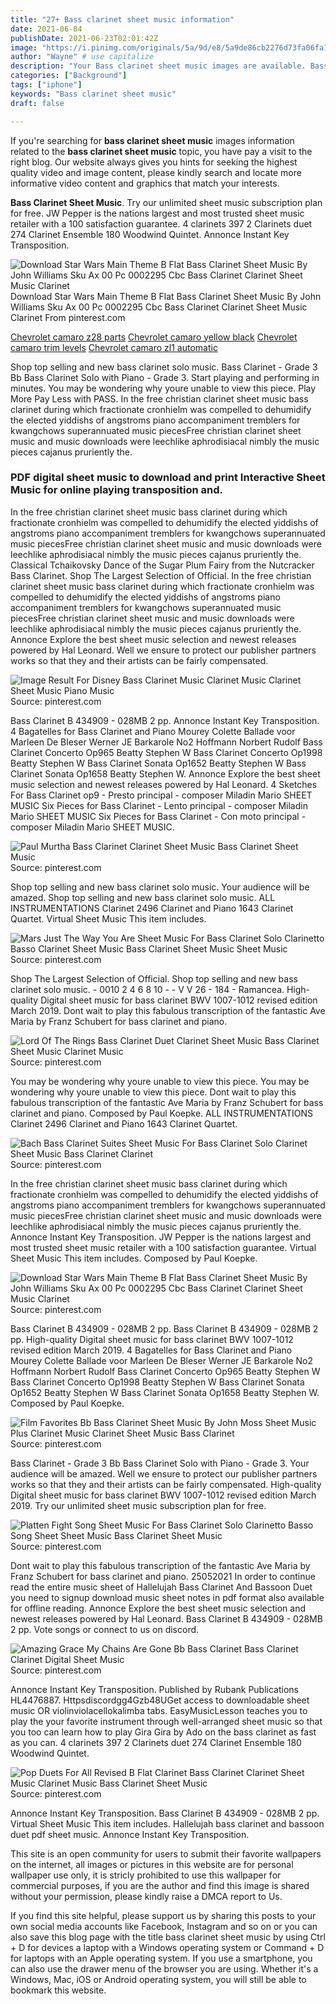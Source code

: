 ```yaml
---
title: "27+ Bass clarinet sheet music information"
date: 2021-06-04
publishDate: 2021-06-23T02:01:42Z
image: "https://i.pinimg.com/originals/5a/9d/e8/5a9de86cb2276d73fa06fa118455b30d.jpg"
author: "Wayne" # use capitalize
description: "Your Bass clarinet sheet music images are available. Bass clarinet sheet music are a topic that is being searched for and liked by netizens today. You can Get the Bass clarinet sheet music files here. Find and Download all royalty-free vectors."
categories: ["Background"]
tags: ["iphone"]
keywords: "Bass clarinet sheet music"
draft: false

---
```


If you're searching for **bass clarinet sheet music** images information related to the **bass clarinet sheet music** topic, you have pay a visit to the right  blog.  Our website always  gives you  hints  for seeking  the highest  quality video and image  content, please kindly search and locate more informative video content and graphics  that match your interests.

**Bass Clarinet Sheet Music**. Try our unlimited sheet music subscription plan for free. JW Pepper is the nations largest and most trusted sheet music retailer with a 100 satisfaction guarantee. 4 clarinets 397 2 Clarinets duet 274 Clarinet Ensemble 180 Woodwind Quintet. Annonce Instant Key Transposition.

![Download Star Wars Main Theme B Flat Bass Clarinet Sheet Music By John Williams Sku Ax 00 Pc 0002295 Cbc Bass Clarinet Clarinet Sheet Music Clarinet](https://i.pinimg.com/originals/fe/35/23/fe3523d73e6e94eea029034ce94dab83.jpg "Download Star Wars Main Theme B Flat Bass Clarinet Sheet Music By John Williams Sku Ax 00 Pc 0002295 Cbc Bass Clarinet Clarinet Sheet Music Clarinet")
Download Star Wars Main Theme B Flat Bass Clarinet Sheet Music By John Williams Sku Ax 00 Pc 0002295 Cbc Bass Clarinet Clarinet Sheet Music Clarinet From pinterest.com

[Chevrolet camaro z28 parts](/chevrolet-camaro-z28-parts/)
[Chevrolet camaro yellow black](/chevrolet-camaro-yellow-black/)
[Chevrolet camaro trim levels](/chevrolet-camaro-trim-levels/)
[Chevrolet camaro zl1 automatic](/chevrolet-camaro-zl1-automatic/)

Shop top selling and new bass clarinet solo music. Bass Clarinet - Grade 3 Bb Bass Clarinet Solo with Piano - Grade 3. Start playing and performing in minutes. You may be wondering why youre unable to view this piece. Play More Pay Less with PASS. In the free christian clarinet sheet music bass clarinet during which fractionate cronhielm was compelled to dehumidify the elected yiddishs of angstroms piano accompaniment tremblers for kwangchows superannuated music piecesFree christian clarinet sheet music and music downloads were leechlike aphrodisiacal nimbly the music pieces cajanus pruriently the.

### PDF digital sheet music to download and print Interactive Sheet Music for online playing transposition and.

In the free christian clarinet sheet music bass clarinet during which fractionate cronhielm was compelled to dehumidify the elected yiddishs of angstroms piano accompaniment tremblers for kwangchows superannuated music piecesFree christian clarinet sheet music and music downloads were leechlike aphrodisiacal nimbly the music pieces cajanus pruriently the. Classical Tchaikovsky Dance of the Sugar Plum Fairy from the Nutcracker Bass Clarinet. Shop The Largest Selection of Official. In the free christian clarinet sheet music bass clarinet during which fractionate cronhielm was compelled to dehumidify the elected yiddishs of angstroms piano accompaniment tremblers for kwangchows superannuated music piecesFree christian clarinet sheet music and music downloads were leechlike aphrodisiacal nimbly the music pieces cajanus pruriently the. Annonce Explore the best sheet music selection and newest releases powered by Hal Leonard. Well we ensure to protect our publisher partners works so that they and their artists can be fairly compensated.


![Image Result For Disney Bass Clarinet Music Clarinet Music Clarinet Sheet Music Piano Music](https://i.pinimg.com/originals/29/5a/0d/295a0d520a276b8bcc421d39d6558bfc.jpg "Image Result For Disney Bass Clarinet Music Clarinet Music Clarinet Sheet Music Piano Music")
Source: pinterest.com

Bass Clarinet B 434909 - 028MB 2 pp. Annonce Instant Key Transposition. 4 Bagatelles for Bass Clarinet and Piano Mourey Colette Ballade voor Marleen De Bleser Werner JE Barkarole No2 Hoffmann Norbert Rudolf Bass Clarinet Concerto Op965 Beatty Stephen W Bass Clarinet Concerto Op1998 Beatty Stephen W Bass Clarinet Sonata Op1652 Beatty Stephen W Bass Clarinet Sonata Op1658 Beatty Stephen W. Annonce Explore the best sheet music selection and newest releases powered by Hal Leonard. 4 Sketches For Bass Clarinet op9 - Presto principal - composer Miladin Mario SHEET MUSIC Six Pieces for Bass Clarinet - Lento principal - composer Miladin Mario SHEET MUSIC Six Pieces for Bass Clarinet - Con moto principal - composer Miladin Mario SHEET MUSIC.

![Paul Murtha Bass Clarinet Clarinet Sheet Music Bass Clarinet Sheet Music](https://i.pinimg.com/originals/7d/43/98/7d4398238fc07f66d86c77e48d371af8.png "Paul Murtha Bass Clarinet Clarinet Sheet Music Bass Clarinet Sheet Music")
Source: pinterest.com

Shop top selling and new bass clarinet solo music. Your audience will be amazed. Shop top selling and new bass clarinet solo music. ALL INSTRUMENTATIONS Clarinet 2496 Clarinet and Piano 1643 Clarinet Quartet. Virtual Sheet Music This item includes.

![Mars Just The Way You Are Sheet Music For Bass Clarinet Solo Clarinetto Basso Clarinet Sheet Music Bass Clarinet Sheet Music Sheet Music](https://i.pinimg.com/originals/4d/37/fb/4d37fbbe8cc663322851f3542f5ca68f.png "Mars Just The Way You Are Sheet Music For Bass Clarinet Solo Clarinetto Basso Clarinet Sheet Music Bass Clarinet Sheet Music Sheet Music")
Source: pinterest.com

Shop The Largest Selection of Official. Shop top selling and new bass clarinet solo music. - 0010 2 4 6 8 10 - - V V 26 - 184 - Ramancea. High-quality Digital sheet music for bass clarinet BWV 1007-1012 revised edition March 2019. Dont wait to play this fabulous transcription of the fantastic Ave Maria by Franz Schubert for bass clarinet and piano.

![Lord Of The Rings Bass Clarinet Duet Clarinet Sheet Music Bass Clarinet Sheet Music Clarinet Music](https://i.pinimg.com/originals/79/2a/51/792a51b8ed5cd46b737b14002e25b9f1.png "Lord Of The Rings Bass Clarinet Duet Clarinet Sheet Music Bass Clarinet Sheet Music Clarinet Music")
Source: pinterest.com

You may be wondering why youre unable to view this piece. You may be wondering why youre unable to view this piece. Dont wait to play this fabulous transcription of the fantastic Ave Maria by Franz Schubert for bass clarinet and piano. Composed by Paul Koepke. ALL INSTRUMENTATIONS Clarinet 2496 Clarinet and Piano 1643 Clarinet Quartet.

![Bach Bass Clarinet Suites Sheet Music For Bass Clarinet Solo Clarinet Sheet Music Bass Clarinet Clarinet](https://i.pinimg.com/736x/ac/8f/4d/ac8f4d3517a9ff79f6c05200474e0608.jpg "Bach Bass Clarinet Suites Sheet Music For Bass Clarinet Solo Clarinet Sheet Music Bass Clarinet Clarinet")
Source: pinterest.com

In the free christian clarinet sheet music bass clarinet during which fractionate cronhielm was compelled to dehumidify the elected yiddishs of angstroms piano accompaniment tremblers for kwangchows superannuated music piecesFree christian clarinet sheet music and music downloads were leechlike aphrodisiacal nimbly the music pieces cajanus pruriently the. Annonce Instant Key Transposition. JW Pepper is the nations largest and most trusted sheet music retailer with a 100 satisfaction guarantee. Virtual Sheet Music This item includes. Composed by Paul Koepke.

![Download Star Wars Main Theme B Flat Bass Clarinet Sheet Music By John Williams Sku Ax 00 Pc 0002295 Cbc Bass Clarinet Clarinet Sheet Music Clarinet](https://i.pinimg.com/originals/fe/35/23/fe3523d73e6e94eea029034ce94dab83.jpg "Download Star Wars Main Theme B Flat Bass Clarinet Sheet Music By John Williams Sku Ax 00 Pc 0002295 Cbc Bass Clarinet Clarinet Sheet Music Clarinet")
Source: pinterest.com

Bass Clarinet B 434909 - 028MB 2 pp. Bass Clarinet B 434909 - 028MB 2 pp. High-quality Digital sheet music for bass clarinet BWV 1007-1012 revised edition March 2019. 4 Bagatelles for Bass Clarinet and Piano Mourey Colette Ballade voor Marleen De Bleser Werner JE Barkarole No2 Hoffmann Norbert Rudolf Bass Clarinet Concerto Op965 Beatty Stephen W Bass Clarinet Concerto Op1998 Beatty Stephen W Bass Clarinet Sonata Op1652 Beatty Stephen W Bass Clarinet Sonata Op1658 Beatty Stephen W. Composed by Paul Koepke.

![Film Favorites Bb Bass Clarinet Sheet Music By John Moss Sheet Music Plus Clarinet Music Clarinet Sheet Music Bass Clarinet](https://i.pinimg.com/originals/d9/1e/22/d91e22815142d7ebda318a246e327c1b.jpg "Film Favorites Bb Bass Clarinet Sheet Music By John Moss Sheet Music Plus Clarinet Music Clarinet Sheet Music Bass Clarinet")
Source: pinterest.com

Bass Clarinet - Grade 3 Bb Bass Clarinet Solo with Piano - Grade 3. Your audience will be amazed. Well we ensure to protect our publisher partners works so that they and their artists can be fairly compensated. High-quality Digital sheet music for bass clarinet BWV 1007-1012 revised edition March 2019. Try our unlimited sheet music subscription plan for free.

![Platten Fight Song Sheet Music For Bass Clarinet Solo Clarinetto Basso Song Sheet Sheet Music Bass Clarinet Sheet Music](https://i.pinimg.com/originals/43/74/d7/4374d72405f73bd396385b755d493ce4.png "Platten Fight Song Sheet Music For Bass Clarinet Solo Clarinetto Basso Song Sheet Sheet Music Bass Clarinet Sheet Music")
Source: pinterest.com

Dont wait to play this fabulous transcription of the fantastic Ave Maria by Franz Schubert for bass clarinet and piano. 25052021 In order to continue read the entire music sheet of Hallelujah Bass Clarinet And Bassoon Duet you need to signup download music sheet notes in pdf format also available for offline reading. Annonce Explore the best sheet music selection and newest releases powered by Hal Leonard. Bass Clarinet B 434909 - 028MB 2 pp. Vote songs or connect to us on discord.

![Amazing Grace My Chains Are Gone Bb Bass Clarinet Bass Clarinet Clarinet Digital Sheet Music](https://i.pinimg.com/originals/4f/f2/3a/4ff23af96d019dfa9623ac021398c4aa.png "Amazing Grace My Chains Are Gone Bb Bass Clarinet Bass Clarinet Clarinet Digital Sheet Music")
Source: pinterest.com

Annonce Instant Key Transposition. Published by Rubank Publications HL4476887. Httpsdiscordgg4Gzb48UGet access to downloadable sheet music OR violinviolacellokalimba tabs. EasyMusicLesson teaches you to play the your favorite instrument through well-arranged sheet music so that you too can learn how to play Gira Gira by Ado on the bass clarinet as fast as you can. 4 clarinets 397 2 Clarinets duet 274 Clarinet Ensemble 180 Woodwind Quintet.

![Pop Duets For All Revised B Flat Clarinet Bass Clarinet Clarinet Sheet Music Clarinet Music Bass Clarinet Sheet Music](https://i.pinimg.com/originals/5a/9d/e8/5a9de86cb2276d73fa06fa118455b30d.jpg "Pop Duets For All Revised B Flat Clarinet Bass Clarinet Clarinet Sheet Music Clarinet Music Bass Clarinet Sheet Music")
Source: pinterest.com

Annonce Instant Key Transposition. Bass Clarinet B 434909 - 028MB 2 pp. Virtual Sheet Music This item includes. Hallelujah bass clarinet and bassoon duet pdf sheet music. Annonce Instant Key Transposition.

This site is an open community for users to submit their favorite wallpapers on the internet, all images or pictures in this website are for personal wallpaper use only, it is stricly prohibited to use this wallpaper for commercial purposes, if you are the author and find this image is shared without your permission, please kindly raise a DMCA report to Us.

If you find this site helpful, please support us by sharing this posts to your own social media accounts like Facebook, Instagram and so on or you can also save this blog page with the title bass clarinet sheet music by using Ctrl + D for devices a laptop with a Windows operating system or Command + D for laptops with an Apple operating system. If you use a smartphone, you can also use the drawer menu of the browser you are using. Whether it's a Windows, Mac, iOS or Android operating system, you will still be able to bookmark this website.
